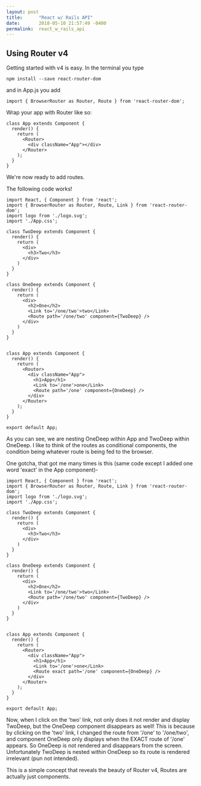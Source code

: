 ```yaml
---
layout: post
title:      "React w/ Rails API"
date:       2018-05-10 21:57:49 -0400
permalink:  react_w_rails_api
---
```


## Using Router v4
Getting started with v4 is easy.
In the terminal you type
```
npm install --save react-router-dom
```
and in App.js you add
```
import { BrowserRouter as Router, Route } from 'react-router-dom';
```

Wrap your app with Router like so:
```
class App extends Component {
  render() {
    return (
      <Router>
        <div className="App"></div>
      </Router>  
    );
  }
}
```
We're now ready to add routes.

The following code works!

```
import React, { Component } from 'react';
import { BrowserRouter as Router, Route, Link } from 'react-router-dom';
import logo from './logo.svg';
import './App.css';

class TwoDeep extends Component {
  render() {
    return (
      <div>
        <h3>Two</h3>
      </div>
    )
  }
}

class OneDeep extends Component {
  render() {
    return (
      <div>
        <h2>One</h2>
        <Link to='/one/two'>two</Link>
        <Route path='/one/two' component={TwoDeep} />
      </div>
    )
  }
}


class App extends Component {
  render() {
    return (
      <Router>
        <div className="App">
          <h1>App</h1>
          <Link to='/one'>one</Link>
          <Route path='/one' component={OneDeep} />
        </div>
      </Router>
    );
  }
}

export default App;

```

As you can see, we are nesting OneDeep within App and TwoDeep within OneDeep.
I like to think of the routes as conditional components, the condition being whatever route is being fed to the browser.

One gotcha, that got me many times is this (same code except I added one word 'exact' in the App component)-

```
import React, { Component } from 'react';
import { BrowserRouter as Router, Route, Link } from 'react-router-dom';
import logo from './logo.svg';
import './App.css';

class TwoDeep extends Component {
  render() {
    return (
      <div>
        <h3>Two</h3>
      </div>
    )
  }
}

class OneDeep extends Component {
  render() {
    return (
      <div>
        <h2>One</h2>
        <Link to='/one/two'>two</Link>
        <Route path='/one/two' component={TwoDeep} />
      </div>
    )
  }
}


class App extends Component {
  render() {
    return (
      <Router>
        <div className="App">
          <h1>App</h1>
          <Link to='/one'>one</Link>
          <Route exact path='/one' component={OneDeep} />
        </div>
      </Router>
    );
  }
}

export default App;

```

Now, when I click on the 'two' link, not only does it not render and display TwoDeep, but the OneDeep component disappears as well!
This is because by clicking on the 'two' link, I changed the route from '/one' to '/one/two', and component OneDeep only displays when the EXACT route of '/one' appears.
So OneDeep is not rendered and disappears from the screen.
Unfortunately TwoDeep is nested within OneDeep so its route is rendered irrelevant (pun not intended).

This is a simple concept that reveals the beauty of Router v4, Routes are actually just components.
